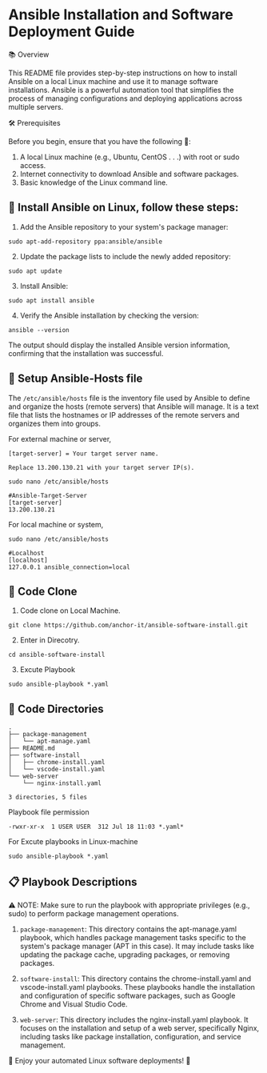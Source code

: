 # Ansible Installation and Software Deployment Guide

📚 Overview

This README file provides step-by-step instructions on how to install Ansible on a local Linux machine and use it to manage software installations. Ansible is a powerful automation tool that simplifies the process of managing configurations and deploying applications across multiple servers.

🛠️ Prerequisites

Before you begin, ensure that you have the following 📝:

1. A local Linux machine (e.g., Ubuntu, CentOS . . .) with root or sudo access.
2. Internet connectivity to download Ansible and software packages.
3. Basic knowledge of the Linux command line.

## 🚀 Install Ansible on Linux, follow these steps:

1. Add the Ansible repository to your system's package manager:
```
sudo apt-add-repository ppa:ansible/ansible
```

2. Update the package lists to include the newly added repository:
```
sudo apt update
```

3. Install Ansible:
```
sudo apt install ansible
```

4. Verify the Ansible installation by checking the version:
```
ansible --version
```

The output should display the installed Ansible version information, confirming that the installation was successful.

## 🔧 Setup Ansible-Hosts file
The `/etc/ansible/hosts` file is the inventory file used by Ansible to define and organize the hosts (remote servers) that Ansible will manage. It is a text file that lists the hostnames or IP addresses of the remote servers and organizes them into groups.

For external machine or server,

```[target-server] = Your target server name.```

```Replace 13.200.130.21 with your target server IP(s).```

```
sudo nano /etc/ansible/hosts
```

```
#Ansible-Target-Server
[target-server]
13.200.130.21
``` 

For local machine or system,
```
sudo nano /etc/ansible/hosts
```


```
#Localhost
[localhost]
127.0.0.1 ansible_connection=local
``` 

## 📂 Code Clone 

1. Code clone on Local Machine.
```
git clone https://github.com/anchor-it/ansible-software-install.git
```

2. Enter in Direcotry.
```
cd ansible-software-install
```

3. Excute Playbook
```
sudo ansible-playbook *.yaml
```

## 📂 Code Directories
```
.
├── package-management
│   └── apt-manage.yaml
├── README.md
├── software-install
│   ├── chrome-install.yaml
│   └── vscode-install.yaml
└── web-server
    └── nginx-install.yaml

3 directories, 5 files
```

Playbook file permission 
```
-rwxr-xr-x  1 USER USER  312 Jul 18 11:03 *.yaml*
```

For Excute playbooks in Linux-machine 
```
sudo ansible-playbook *.yaml
```

## 📋 Playbook Descriptions

⚠️ NOTE: Make sure to run the playbook with appropriate privileges (e.g., sudo) to perform package management operations.

1. ```package-management```: This directory contains the apt-manage.yaml playbook, which handles package management tasks specific to the system's package manager (APT in this case). It may include tasks like updating the package cache, upgrading packages, or removing packages.

2. ```software-install```: This directory contains the chrome-install.yaml and vscode-install.yaml playbooks. These playbooks handle the installation and configuration of specific software packages, such as Google Chrome and Visual Studio Code.

3. ```web-server```: This directory includes the nginx-install.yaml playbook. It focuses on the installation and setup of a web server, specifically Nginx, including tasks like package installation, configuration, and service management.

🎉 Enjoy your automated Linux software deployments! 🍕
